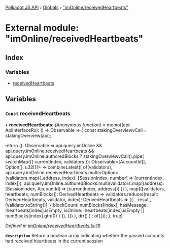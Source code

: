 [Polkadot JS API](../README.md) › [Globals](../globals.md) › ["imOnline/receivedHeartbeats"](_imonline_receivedheartbeats_.md)

# External module: "imOnline/receivedHeartbeats"

## Index

### Variables

* [receivedHeartbeats](_imonline_receivedheartbeats_.md#const-receivedheartbeats)

## Variables

### `Const` receivedHeartbeats

• **receivedHeartbeats**: *(Anonymous function)* =  memo((api: ApiInterfaceRx): () => Observable<DerivedHeartbeats> => {
  const stakingOverviewvCall = stakingOverview(api);

  return (): Observable<DerivedHeartbeats> =>
    api.query.imOnline && api.query.imOnline.receivedHeartbeats && api.query.imOnline.authoredBlocks
      ? stakingOverviewvCall().pipe(
        switchMap(({ currentIndex, validators }): Observable<[AccountId[], Option<Bytes>[], u32[]]> =>
          combineLatest([
            of(validators),
            api.query.imOnline.receivedHeartbeats.multi<Option<Bytes>>(validators.map((_address, index): [SessionIndex, number] => [currentIndex, index])),
            api.query.imOnline.authoredBlocks.multi<u32>(validators.map((address): [SessionIndex, AccountId] => [currentIndex, address]))
          ])
        ),
        map(([validators, heartbeats, numBlocks]): DerivedHeartbeats =>
          validators.reduce((result: DerivedHeartbeats, validator, index): DerivedHeartbeats => ({
            ...result,
            [validator.toString()]: {
              blockCount: numBlocks[index],
              hasMessage: !heartbeats[index].isEmpty,
              isOnline: !heartbeats[index].isEmpty || numBlocks[index].gtn(0)
            }
          }), {})
        ),
        drr()
      )
      : of({});
}, true)

*Defined in [imOnline/receivedHeartbeats.ts:19](https://github.com/polkadot-js/api/blob/2371d6a29c/packages/api-derive/src/imOnline/receivedHeartbeats.ts#L19)*

**`description`** Return a boolean array indicating whether the passed accounts had received heartbeats in the current session
